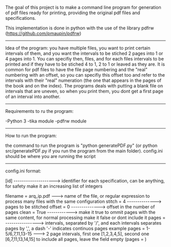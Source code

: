 The goal of this project is to make a command line program for generation of pdf files ready for printing, providing the original pdf files and specifications.

This implementation is done in python with the use of the library pdfrw (https://github.com/pmaupin/pdfrw)


********************

Idea of the program: you have multiple files, you want to print certain intervals of them, and you want the intervals to be stiched 2 pages into 1 or 4 pages into 1.
You can specifiy then, files, and for each files intervals to be printed and if they have to be stiched 4 to 1, 2 to 1 or leaved as they are. It is common for pdf files to
have the file page numbering and the "real" numbering with an offset, so you can specifiy this offset too and refer to the intervals with their "real" numeration (the one that
appears in the pages of the book and on the index).
The programs deals with putting a blank file on intervals that are uneven, so when you print them, you dont get a first page of an interval into another.

********************

Requirements to ru the program:

-Python 3
-tika module
-pdfrw module

********************

How to run the program:

the command to run the program is "python generatePDF.py" (or python src/generatePDF.py if you run the program from the main folder).
config.ini should be where you are running the script


********************


config.ini format:

[id] --------------------> identifier for each specification, can be anything, for safety make it an increasing list of integers

filename = arq_ip.pdf ---> name of the file, or regular expression to process many files with the same configuration
stitch = 4 --------------> pages to be stitched
offset = 0 --------------> offset in the number of pages
clean = True ------------> make it true to ommit pages with the same content, for normal processing make it false or dont include it
pages =  ----------------> intervals, separated by '/', and each intervals separates pages by ',', a dash '-' indicates continuos pages
	example pages = 1-5/6,7,11,13-15 ---> 2 page intervals, first one [1,2,3,4,5], second one [6,7,11,13,14,15]
	to include all pages, leave the field empty (pages = )
